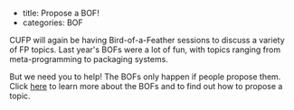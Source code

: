 - title: Propose a BOF!
- categories: BOF

CUFP will again be having Bird-of-a-Feather sessions to discuss a variety of FP topics.  Last year's BOFs were a lot of fun, with topics ranging from meta-programming to packaging systems.

But we need you to help!  The BOFs only happen if people propose them.  Click [here](http://cufp.org/bofs-2011.html) to learn more about the BOFs and to find out how to propose a topic.

